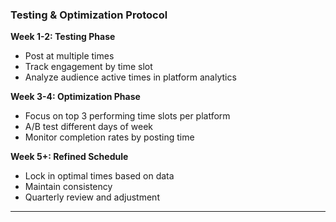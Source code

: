 ### Testing & Optimization Protocol

**Week 1-2: Testing Phase**
- Post at multiple times
- Track engagement by time slot
- Analyze audience active times in platform analytics

**Week 3-4: Optimization Phase**
- Focus on top 3 performing time slots per platform
- A/B test different days of week
- Monitor completion rates by posting time

**Week 5+: Refined Schedule**
- Lock in optimal times based on data
- Maintain consistency
- Quarterly review and adjustment

---
